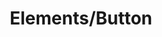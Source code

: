 ---
title: Elements/Button
dateCreated: '2022-04-12'
dateUpdated: '2022-04-12'
keywords: 'gatsby, blocks, gatsby page builder'
path: /docs/v1/elements/button/
description: A basic button component.
order: '1.0'
type: document
---